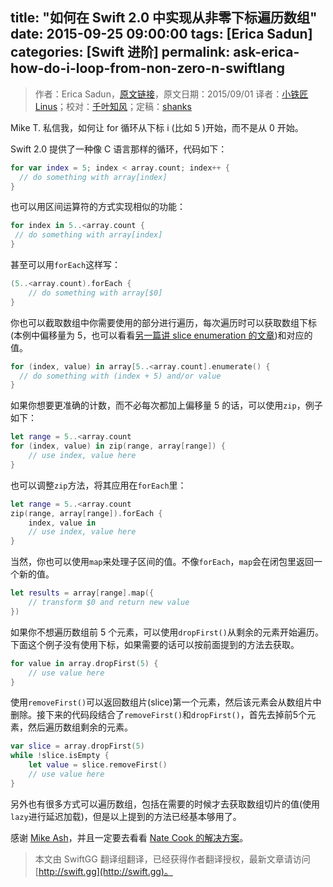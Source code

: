 title: "如何在 Swift 2.0 中实现从非零下标遍历数组"
date: 2015-09-25 09:00:00
tags: [Erica Sadun]
categories: [Swift 进阶]
permalink: ask-erica-how-do-i-loop-from-non-zero-n-swiftlang
---
> 作者：Erica Sadun，[原文链接](http://ericasadun.com/2015/09/01/ask-erica-how-do-i-loop-from-non-zero-n-swiftlang/)，原文日期：2015/09/01
> 译者：[小铁匠Linus](http://weibo.com/linusling)；校对：[千叶知风](http://weibo.com/xiaoxxiao)；定稿：[shanks](http://codebuild.me/)
  








<!--此处开始正文-->

Mike T. 私信我，如何让 for 循环从下标 i (比如 5 )开始，而不是从 0 开始。

Swift 2.0 提供了一种像 C 语言那样的循环，代码如下：

```swift
for var index = 5; index < array.count; index++ {
  // do something with array[index]
}
```

也可以用区间运算符的方式实现相似的功能：

<!--more-->

```swift
for index in 5..<array.count {
 // do something with array[index]
}
```

甚至可以用`forEach`这样写：

```swift
(5..<array.count).forEach {
    // do something with array[$0]
}
```

你也可以截取数组中你需要使用的部分进行遍历，每次遍历时可以获取数组下标(本例中偏移量为 5，也可以看看[另一篇讲 slice enumeration 的文章](http://ericasadun.com/2015/09/01/beta-6-slice-indices-zero-and-what-beta-6-doesnt-change-swiftlang/))和对应的值。

```swift
for (index, value) in array[5..<array.count].enumerate() {
  // do something with (index + 5) and/or value
}
```

如果你想要更准确的计数，而不必每次都加上偏移量 5 的话，可以使用`zip`，例子如下：

```swift
let range = 5..<array.count
for (index, value) in zip(range, array[range]) {        
    // use index, value here
}
```
也可以调整`zip`方法，将其应用在`forEach`里：

```swift
let range = 5..<array.count
zip(range, array[range]).forEach {
    index, value in
    // use index, value here
}
```

当然，你也可以使用`map`来处理子区间的值。不像`forEach`，`map`会在闭包里返回一个新的值。

```swift
let results = array[range].map({
    // transform $0 and return new value
})
```

如果你不想遍历数组前 5 个元素，可以使用`dropFirst()`从剩余的元素开始遍历。下面这个例子没有使用下标，如果需要的话可以按前面提到的方法去获取。

```swift
for value in array.dropFirst(5) {
    // use value here
}
```

使用`removeFirst()`可以返回数组片(slice)第一个元素，然后该元素会从数组片中删除。接下来的代码段结合了`removeFirst()`和`dropFirst()`，首先去掉前5个元素，然后遍历数组剩余的元素。

```swift
var slice = array.dropFirst(5)
while !slice.isEmpty {
    let value = slice.removeFirst()
    // use value here
}
```

另外也有很多方式可以遍历数组，包括在需要的时候才去获取数组切片的值(使用`lazy`进行延迟加载)，但是以上提到的方法已经基本够用了。

感谢 [Mike Ash](http://mikeash.com/)，并且一定要去看看 [Nate Cook 的解决方案](https://gist.github.com/natecook1000/b6be8929451bb6f35ad4)。
> 本文由 SwiftGG 翻译组翻译，已经获得作者翻译授权，最新文章请访问 [http://swift.gg](http://swift.gg)。